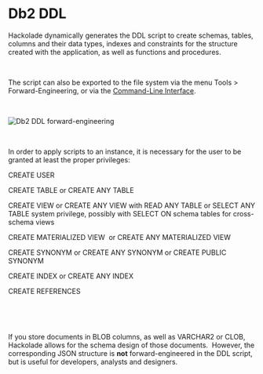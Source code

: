 # Db2 DDL

Hackolade dynamically generates the DDL script to create schemas, tables, columns and their data types, indexes and constraints for the structure created with the application, as well as functions and procedures.

&nbsp;

The script can also be exported to the file system via the menu Tools \> Forward-Engineering, or via the [Command-Line Interface](<CommandLineInterface.md>).

&nbsp;

![Db2 DDL forward-engineering](<lib/Db2 DDL forward-engineering.png>)

&nbsp;

In order to apply scripts to an instance, it is necessary for the user to be granted at least the proper privileges:

CREATE USER

CREATE TABLE or CREATE ANY TABLE

CREATE VIEW or CREATE ANY VIEW with READ ANY TABLE or SELECT ANY TABLE system privilege, possibly with SELECT ON schema tables for cross-schema views

CREATE MATERIALIZED VIEW&nbsp; or CREATE ANY MATERIALIZED VIEW

CREATE SYNONYM or CREATE ANY SYNONYM or CREATE PUBLIC SYNONYM

CREATE INDEX or CREATE ANY INDEX 

CREATE REFERENCES

&nbsp;

&nbsp;

If you store documents in BLOB columns, as well as VARCHAR2 or CLOB, Hackolade allows for the schema design of those documents.&nbsp; However, the corresponding JSON structure is **not** forward-engineered in the DDL script, but is useful for developers, analysts and designers.

